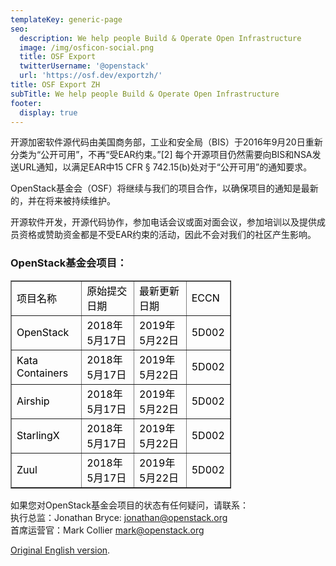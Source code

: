 ```yaml
---
templateKey: generic-page
seo:
  description: We help people Build & Operate Open Infrastructure
  image: /img/osficon-social.png
  title: OSF Export
  twitterUsername: '@openstack'
  url: 'https://osf.dev/exportzh/'
title: OSF Export ZH
subTitle: We help people Build & Operate Open Infrastructure
footer:
  display: true
---
```

<p class="fix-h5">开源加密软件源代码由美国商务部，工业和安全局（BIS）于2016年9月20日重新分类为“公开可用”，不再“受EAR约束。”[2] 每个开源项目仍然需要向BIS和NSA发送URL通知，以满足EAR中15 CFR § 742.15(b)处对于“公开可用”的通知要求。</p>
        <p class="fix-h5">OpenStack基金会（OSF）将继续与我们的项目合作，以确保项目的通知是最新的，并在将来被持续维护。</p>
        <p class="fix-h5">开源软件开发，开源代码协作，参加电话会议或面对面会议，参加培训以及提供成员资格或赞助资金都是不受EAR约束的活动，因此不会对我们的社区产生影响。</p>
        <h3 class="fix-h4">OpenStack基金会项目：</h3>
            <table cellpadding="5" border="1" style="color:#000;width:70%;">
            <tbody><tr>
              <td>项目名称</td>
              <td>原始提交日期</td>
              <td>最新更新日期</td>
              <td>ECCN</td>
            </tr>
            <tr>
              <td>OpenStack</td>
              <td>2018年5月17日</td>
              <td>2019年5月22日</td>
              <td>5D002</td>
            </tr>
            <tr>
              <td>Kata Containers</td>
              <td>2018年5月17日</td>
              <td>2019年5月22日</td>
              <td>5D002</td>
            </tr>
            <tr>
              <td>Airship</td>
              <td>2018年5月17日</td>
              <td>2019年5月22日</td>
              <td>5D002</td>
            </tr>
            <tr>
              <td>StarlingX</td>
              <td>2018年5月17日</td>
              <td>2019年5月22日</td>
              <td>5D002</td>
            </tr>
            <tr>
              <td>Zuul</td>
              <td>2018年5月17日</td>
              <td>2019年5月22日</td>
              <td>5D002</td>
            </tr>
          </tbody></table>
        <p class="fix-h5">如果您对OpenStack基金会项目的状态有任何疑问，请联系：<br>
执行总监：Jonathan Bryce: <a href="mailto:jonathan@openstack.org">jonathan@openstack.org</a><br>
首席运营官：Mark Collier <a href="mailto:mark@openstack.org">mark@openstack.org</a></p>
<p class="fix-h5"><a href="/export/">Original English version</a>.</p>
